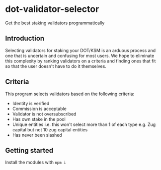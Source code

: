 # dot-validator-selector
Get the best staking validators programmatically 

## Introduction
Selecting validators for staking your DOT/KSM is an arduous process and one that is uncertain and confusing for most users. We hope to eliminate this complexity by ranking validators on a criteria and finding ones that fit so that the user doesn't have to do it themselves. 

## Criteria
This program selects validators based on the following criteria:
- Identity is verified
- Commission is acceptable
- Validator is not oversubscribed 
- Has own stake in the pool 
- Unique entities i.e. this won't select more than 1 of each type e.g. Zug capital but not 10 zug capital entities 
- Has never been slashed

## Getting started
Install the modules with `npm i`

